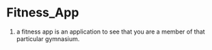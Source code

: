 # Fitness_App
1. a fitness app is an application to see that you are a member of that particular gymnasium.

